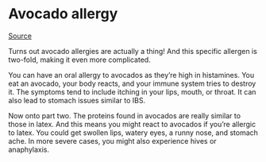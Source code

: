 [//]: # (source: ?)
[//]: # (tags: allergies)

# Avocado allergy

[Source](https://www.allergycliniclondon.co.uk/three-less-common-food-allergies-you-might-not-know-about/)

Turns out avocado allergies are actually a thing! And this specific allergen is two-fold, making it even more complicated.

You can have an oral allergy to avocados as they’re high in histamines. You eat an avocado, your body reacts, and your immune system tries to destroy it. The symptoms tend to include itching in your lips, mouth, or throat. It can also lead to stomach issues similar to IBS.

Now onto part two. The proteins found in avocados are really similar to those in latex. And this means you might react to avocados if you’re allergic to latex. You could get swollen lips, watery eyes, a runny nose, and stomach ache. In more severe cases, you might also experience hives or anaphylaxis.